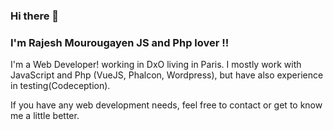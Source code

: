 ### Hi there 👋


### I'm Rajesh Mourougayen JS and Php lover !!


I'm a Web Developer! working in DxO living in Paris. I mostly work with JavaScript and Php (VueJS, Phalcon, Wordpress), but have also experience in testing(Codeception).

If you have any web development needs, feel free to contact or get to know me a little better.
